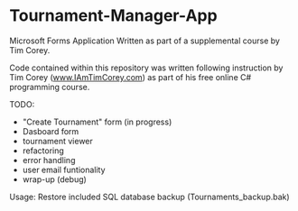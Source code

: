 # Tournament-Manager-App
Microsoft Forms Application Written as part of a supplemental course by Tim Corey.

Code contained within this repository was written following instruction by Tim Corey (www.IAmTimCorey.com) as part of his free online C# programming course.

TODO:

* "Create Tournament" form (in progress)
* Dasboard form
* tournament viewer
* refactoring
* error handling
* user email funtionality
* wrap-up (debug)

Usage: Restore included SQL database backup (Tournaments_backup.bak)
